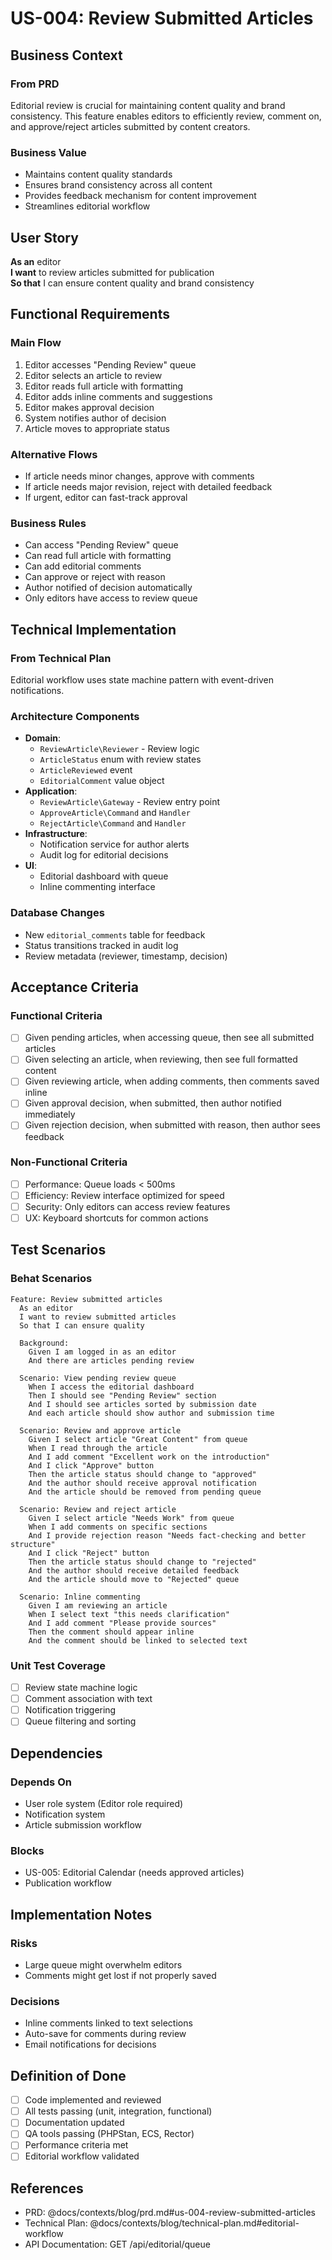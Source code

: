 # US-004: Review Submitted Articles

## Business Context

### From PRD
Editorial review is crucial for maintaining content quality and brand consistency. This feature enables editors to efficiently review, comment on, and approve/reject articles submitted by content creators.

### Business Value
- Maintains content quality standards
- Ensures brand consistency across all content
- Provides feedback mechanism for content improvement
- Streamlines editorial workflow

## User Story

**As an** editor  
**I want** to review articles submitted for publication  
**So that** I can ensure content quality and brand consistency

## Functional Requirements

### Main Flow
1. Editor accesses "Pending Review" queue
2. Editor selects an article to review
3. Editor reads full article with formatting
4. Editor adds inline comments and suggestions
5. Editor makes approval decision
6. System notifies author of decision
7. Article moves to appropriate status

### Alternative Flows
- If article needs minor changes, approve with comments
- If article needs major revision, reject with detailed feedback
- If urgent, editor can fast-track approval

### Business Rules
- Can access "Pending Review" queue
- Can read full article with formatting
- Can add editorial comments
- Can approve or reject with reason
- Author notified of decision automatically
- Only editors have access to review queue

## Technical Implementation

### From Technical Plan
Editorial workflow uses state machine pattern with event-driven notifications.

### Architecture Components
- **Domain**: 
  - `ReviewArticle\Reviewer` - Review logic
  - `ArticleStatus` enum with review states
  - `ArticleReviewed` event
  - `EditorialComment` value object
- **Application**: 
  - `ReviewArticle\Gateway` - Review entry point
  - `ApproveArticle\Command` and `Handler`
  - `RejectArticle\Command` and `Handler`
- **Infrastructure**: 
  - Notification service for author alerts
  - Audit log for editorial decisions
- **UI**: 
  - Editorial dashboard with queue
  - Inline commenting interface

### Database Changes
- New `editorial_comments` table for feedback
- Status transitions tracked in audit log
- Review metadata (reviewer, timestamp, decision)

## Acceptance Criteria

### Functional Criteria
- [ ] Given pending articles, when accessing queue, then see all submitted articles
- [ ] Given selecting an article, when reviewing, then see full formatted content
- [ ] Given reviewing article, when adding comments, then comments saved inline
- [ ] Given approval decision, when submitted, then author notified immediately
- [ ] Given rejection decision, when submitted with reason, then author sees feedback

### Non-Functional Criteria
- [ ] Performance: Queue loads < 500ms
- [ ] Efficiency: Review interface optimized for speed
- [ ] Security: Only editors can access review features
- [ ] UX: Keyboard shortcuts for common actions

## Test Scenarios

### Behat Scenarios
```gherkin
Feature: Review submitted articles
  As an editor
  I want to review submitted articles
  So that I can ensure quality

  Background:
    Given I am logged in as an editor
    And there are articles pending review

  Scenario: View pending review queue
    When I access the editorial dashboard
    Then I should see "Pending Review" section
    And I should see articles sorted by submission date
    And each article should show author and submission time

  Scenario: Review and approve article
    Given I select article "Great Content" from queue
    When I read through the article
    And I add comment "Excellent work on the introduction"
    And I click "Approve" button
    Then the article status should change to "approved"
    And the author should receive approval notification
    And the article should be removed from pending queue

  Scenario: Review and reject article
    Given I select article "Needs Work" from queue
    When I add comments on specific sections
    And I provide rejection reason "Needs fact-checking and better structure"
    And I click "Reject" button
    Then the article status should change to "rejected"
    And the author should receive detailed feedback
    And the article should move to "Rejected" queue

  Scenario: Inline commenting
    Given I am reviewing an article
    When I select text "this needs clarification"
    And I add comment "Please provide sources"
    Then the comment should appear inline
    And the comment should be linked to selected text
```

### Unit Test Coverage
- [ ] Review state machine logic
- [ ] Comment association with text
- [ ] Notification triggering
- [ ] Queue filtering and sorting

## Dependencies

### Depends On
- User role system (Editor role required)
- Notification system
- Article submission workflow

### Blocks
- US-005: Editorial Calendar (needs approved articles)
- Publication workflow

## Implementation Notes

### Risks
- Large queue might overwhelm editors
- Comments might get lost if not properly saved

### Decisions
- Inline comments linked to text selections
- Auto-save for comments during review
- Email notifications for decisions

## Definition of Done

- [ ] Code implemented and reviewed
- [ ] All tests passing (unit, integration, functional)
- [ ] Documentation updated
- [ ] QA tools passing (PHPStan, ECS, Rector)
- [ ] Performance criteria met
- [ ] Editorial workflow validated

## References

- PRD: @docs/contexts/blog/prd.md#us-004-review-submitted-articles
- Technical Plan: @docs/contexts/blog/technical-plan.md#editorial-workflow
- API Documentation: GET /api/editorial/queue
